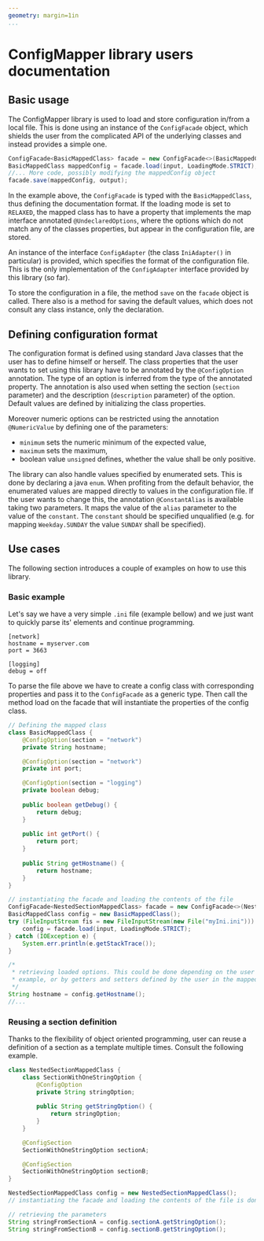 ```yaml
---
geometry: margin=1in
...
```


# ConfigMapper library users documentation

## Basic usage

The ConfigMapper library is used to load and store configuration in/from a local file. This is 
done using an instance of the `ConfigFacade` object, which shields the user from the 
complicated API of the underlying classes and instead provides a simple one. 

```java 
ConfigFacade<BasicMappedClass> facade = new ConfigFacade<>(BasicMappedClass.class, new IniAdapter());
BasicMappedClass mappedConfig = facade.load(input, LoadingMode.STRICT); 
//... More code, possibly modifying the mappedConfig object
facade.save(mappedConfig, output);
```

In the example above, the `ConfigFacade` is typed 
with the `BasicMappedClass`, thus defining the documentation format. If the loading mode
is set to `RELAXED`, the mapped class has to have a property that implements the map interface annotated 
`@UndeclaredOptions`, where the options which do not match any of the classes properties, but appear in the 
configuration file, are stored.

An instance
of the interface `ConfigAdapter` (the class `IniAdapter()` in particular) is provided, 
which specifies the format of the configuration file. This is the only implementation of the 
`ConfigAdapter` interface provided by this library (so far). 

To store the configuration in 
a file, the method `save` on the `facade` object is called. There also is a method 
for saving the default values, which does not consult any class instance, only the declaration.

## Defining configuration format

The configuration format is defined using standard Java classes that the user has to define
himself or herself. The class properties that the user wants to set using this library
have to be annotated by the `@ConfigOption` annotation. The type of an option is inferred 
from the type of the annotated property. The annotation is also used when setting the
section (`section` parameter) and the description (`description` parameter) of the option. 
Default values are defined by initializing the class properties.

Moreover numeric options can be restricted using the annotation `@NumericValue` by defining 
one of the parameters:
* `minimum` sets the numeric minimum of the expected value,
* `maximum` sets the maximum,
* boolean value `unsigned` defines, whether the value shall be only positive.

The library can also handle values specified by enumerated sets. This is done by declaring
a java `enum`. When profiting from the default behavior, the enumerated values are
mapped directly to values in the configuration file. If the user wants to change this, the
annotation `@ConstantAlias` is available taking two parameters. It maps the value of the 
`alias` parameter to the value of the `constant`. The `constant` should be specified 
unqualified (e.g. for mapping `Weekday.SUNDAY` the value `SUNDAY` shall be specified). 

## Use cases

The following section introduces a couple of examples on how to use this library.

### Basic example

Let's say we have a very simple `.ini` file (example bellow) and we just want to quickly parse its' elements
and continue programming. 

```
[network]
hostname = myserver.com
port = 3663

[logging]
debug = off
```

To parse the file above we have to create a config class with corresponding properties and pass it to the `ConfigFacade`
as a generic type. Then call the method load on the facade that will instantiate the properties of the config class.

```java
// Defining the mapped class
class BasicMappedClass {
	@ConfigOption(section = "network")
	private String hostname;

	@ConfigOption(section = "network")
	private int port;

	@ConfigOption(section = "logging")
	private boolean debug;
	
	public boolean getDebug() {
		return debug;
	}
	
	public int getPort() {
		return port;
	}
	
	public String getHostname() {
		return hostname;
	}
}

// instantiating the facade and loading the contents of the file
ConfigFacade<NestedSectionMappedClass> facade = new ConfigFacade<>(NestedSectionMappedClass.class, new IniAdapter());
BasicMappedClass config = new BasicMappedClass(); 
try (FileInputStream fis = new FileInputStream(new File("myIni.ini"))) {
	config = facade.load(input, LoadingMode.STRICT);
} catch (IOException e) {
	System.err.println(e.getStackTrace());
}

/*	
 * retrieving loaded options. This could be done depending on the user either using public properties as in this
 * example, or by getters and setters defined by the user in the mapped class 
 */
String hostname = config.getHostname(); 
//...
```

### Reusing a section definition

Thanks to the flexibility of object oriented programming, user can reuse a definition of a section as a template 
multiple times. Consult the following example.

```java
class NestedSectionMappedClass {
	class SectionWithOneStringOption {
		@ConfigOption
		private String stringOption;
		
		public String getStringOption() {
			return stringOption;
		}
	}

	@ConfigSection
	SectionWithOneStringOption sectionA;

	@ConfigSection
	SectionWithOneStringOption sectionB;
}

NestedSectionMappedClass config = new NestedSectionMappedClass();
// instantiating the facade and loading the contents of the file is done as in the example above so it is left out here

// retrieving the parameters 
String stringFromSectionA = config.sectionA.getStringOption();
String stringFromSectionB = config.sectionB.getStringOption();
``` 